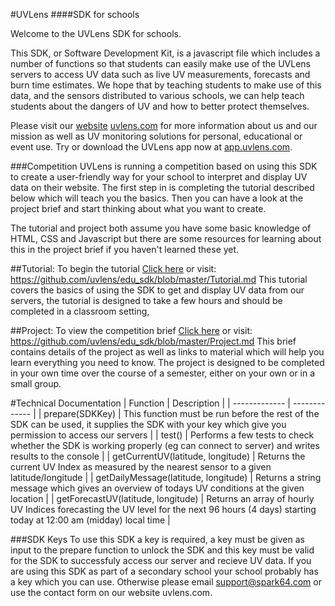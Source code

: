 #UVLens
####SDK for schools

Welcome to the UVLens SDK for schools. 

This SDK, or Software Development Kit, is a javascript file which includes a number of functions so that students can easily make use of the UVLens servers to
access UV data such as live UV measurements, forecasts and burn time estimates. We hope that by teaching students to make use of this data, and the sensors distributed to various schools,
we can help teach students about the dangers of UV and how to better protect themselves.

Please visit our [website](http://www.uvlens.com) [uvlens.com](http://www.uvlens.com) for more information about us and our mission as well as UV monitoring solutions for personal, educational or event use.
Try or download the UVLens app now at [app.uvlens.com](http://app.uvlens.com).

###Competition
UVLens is running a competition based on using this SDK to create a user-friendly way for your school to interpret and display UV data on their website.
The first step in is completing the tutorial described below which will teach you the basics.
Then you can have a look at the project brief and start thinking about what you want to create.

The tutorial and project both assume you have some basic knowledge of HTML, CSS and Javascript but there are some resources for learning about this in the project brief if you haven't learned these yet. 

##Tutorial:
To begin the tutorial [Click here](https://github.com/uvlens/edu_sdk/blob/master/Tutorial.md) or visit: https://github.com/uvlens/edu_sdk/blob/master/Tutorial.md
This tutorial covers the basics of using the SDK to get and display UV data from our servers, the tutorial is designed to take a few hours and should be completed in a classroom setting,

##Project:
To view the competition brief [Click here](https://github.com/uvlens/edu_sdk/blob/master/Project.md) or visit: https://github.com/uvlens/edu_sdk/blob/master/Project.md
This brief contains details of the project as well as links to material which will help you learn everything you need to know. 
The project is designed to be completed in your own time over the course of a semester, either on your own or in a small group.

#Technical Documentation
| Function  | Description |
| ------------- | ------------- |
| prepare(SDKKey) | This function must be run before the rest of the SDK can be used, it supplies the SDK with your key which give you permission to access our servers |
| test()  | Performs a few tests to check whether the SDK is working properly (eg can connect to server) and writes results to the console  |
| getCurrentUV(latitude, longitude)  | Returns the current UV Index as measured by the nearest sensor to a given latitude/longitude  |
| getDailyMessage(latitude, longitude) | Returns a string message which gives an overview of todays UV conditions at the given location |
| getForecastUV(latitude, longitude) | Returns an array of hourly UV Indices forecasting the UV level for the next 96 hours (4 days) starting today at 12:00 am (midday) local time |

###SDK Keys
To use this SDK a key is required, a key must be given as input to the prepare function to unlock the SDK and
this key must be valid for the SDK to successfuly access our server and recieve UV data.
If you are using this SDK as part of a secondary school your school probably has a key which you can use.
Otherwise please email support@spark64.com or use the contact form on our website uvlens.com.